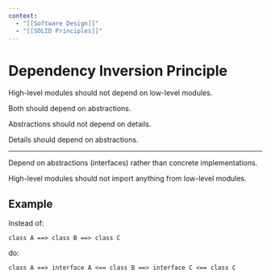 ```yaml
---
context:
  - "[[Software Design]]"
  - "[[SOLID Principles]]"
---
```


# Dependency Inversion Principle

High-level modules should not depend on low-level modules.

Both should depend on abstractions.

Abstractions should not depend on details.

Details should depend on abstractions.

---

Depend on abstractions (interfaces) rather than concrete implementations.

High-level modules should not import anything from low-level modules.

## Example

Instead of:

`class A ==> class B ==> class C`

do:

`class A ==> interface A <== class B ==> interface C <== class C`
